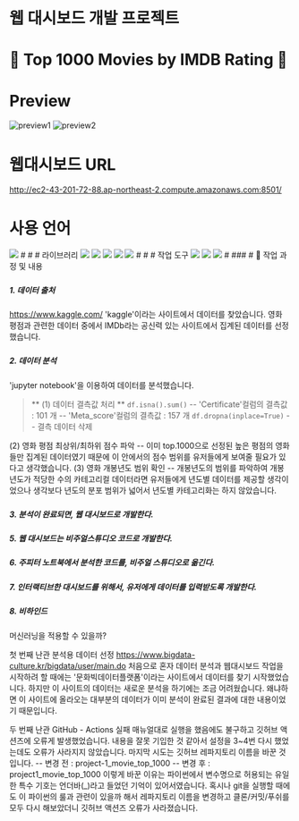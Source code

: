 # 웹 대시보드 개발 프로젝트  
#
#  👑 Top 1000 Movies by IMDB Rating 👑
#
# Preview
![preview1](https://user-images.githubusercontent.com/120348534/209481982-86104ea9-07cc-4f8f-b87e-620d5bbad9e5.PNG)
![preview2](https://user-images.githubusercontent.com/120348534/209481986-43e5c1e6-7387-4e3b-ba67-26087b8e08ab.PNG)
#
#
#
#
# 웹대시보드 URL
http://ec2-43-201-72-88.ap-northeast-2.compute.amazonaws.com:8501/
#  
#
# 사용 언어
<img src="https://img.shields.io/badge/Python-3776AB?style=flat-square&logo=Python&logoColor=white"/>
#
#
# 라이브러리 
<img src="https://img.shields.io/badge/NumPy-013243?style=flat-square&logo=NumPy&logoColor=white"/> <img src="https://img.shields.io/badge/pandas-150458?style=flat-square&logo=pandas&logoColor=white"/> <img src="https://img.shields.io/badge/Streamlit-FF4B4B?style=flat-square&logo=Streamlit&logoColor=white"/> <img src="https://img.shields.io/badge/matplotlib.pyplot-40AEF0?style=flat-square&logo=&logoColor=white"/> <img src="https://img.shields.io/badge/Seaborn-006600?style=flat-square&logo=&logoColor=white"/> 
#
#
# 작업 도구
<img src="https://img.shields.io/badge/Visual Studio Code-007ACC?style=flat-square&logo=Visual Studio Code&logoColor=white"/> <img src="https://img.shields.io/badge/Anaconda-44A833?style=flat-square&logo=Anaconda&logoColor=white"/> <img src="https://img.shields.io/badge/Amazon AWS-232F3E?style=flat-square&logo=Amazon AWS&logoColor=white"/>
#
###
# 🔷 작업 과정 및 내용

###
##### 1. 데이터 출처
https://www.kaggle.com/
'kaggle'이라는 사이트에서 데이터를 찾았습니다.
영화 평점과 관련한 데이터 중에서 IMDb라는 공신력 있는 사이트에서 집계된 데이터를 선정했습니다.

###    
##### 2. 데이터 분석
'jupyter notebook'을 이용하여 데이터를 분석했습니다.
> ** (1) 데이터 결측값 처리 **
 `df.isna().sum()`
 -- 'Certificate'컬럼의 결측값 : 101 개
 -- 'Meta_score'컬럼의 결측값 : 157 개
 `df.dropna(inplace=True)`
 -- 결측 데이터 삭제
 
(2) 영화 평점 최상위/최하위 점수 파악
 -- 이미 top.1000으로 선정된 높은 평점의 영화들만 집계된 데이터였기 때문에 이 안에서의 점수 범위를 유저들에게 보여줄 필요가 있다고 생각했습니다.
(3) 영화 개봉년도 범위 확인
 -- 개봉년도의 범위를 파악하여 개봉년도가 적당한 수의 카테고리컬 데이터라면 유저들에게 년도별 데이터를 제공할 생각이었으나 생각보다 년도의 분포 범위가 넓어서 년도별 카테고리화는 하지 않았습니다.


###
##### 3. 분석이 완료되면, 웹 대시보드로 개발한다.

###
##### 5. 웹 대시보드는 비주얼스튜디오 코드로 개발한다.

###
##### 6. 주피터 노트북에서 분석한 코드를, 비주얼 스튜디오로 옮긴다.

###
##### 7. 인터랙티브한 대시보드를 위해서, 유저에게 데이터를 입력받도록 개발한다.
###
##### 8. 비하인드
머신러닝을 적용할 수 있을까?


첫 번째 난관
분석용 데이터 선정
https://www.bigdata-culture.kr/bigdata/user/main.do
처음으로 혼자 데이터 분석과 웹대시보드 작업을 시작하려 할 때에는 '문화빅데이터플랫폼'이라는 사이트에서 데이터를 찾기 시작했었습니다. 하지만 이 사이트의 데이터는 새로운 분석을 하기에는 조금 어려웠습니다. 왜냐하면 이 사이트에 올라오는 대부분의 데이터가 이미 분석이 완료된 결과에 대한 내용이었기 때문입니다.

두 번째 난관
GitHub - Actions 실패
매뉴얼대로 실행을 했음에도 불구하고 깃허브 액션즈에 오류게 발생했었습니다. 내용을 잘못 기입한 것 같아서 설정을 3~4번 다시 했었는데도 오류가 사라지지 않았습니다. 마지막 시도는 깃허브 레파지토리 이름을 바꾼 것입니다.
-- 변경 전 :  project-1_movie_top_1000
-- 변경 후 : project1_movie_top_1000
이렇게 바꾼 이유는 파이썬에서 변수명으로 허용되는 유일한 특수 기호는 언더바(_)라고 들었던 기억이 있어서였습니다. 혹시나 git을 실행할 때에도 이 파이썬의 룰과 관련이 있을까 해서 레파지토리 이름을 변경하고 클론/커밋/푸쉬를 모두 다시 해보았더니 깃허브 액션즈 오류가 사라졌습니다.




